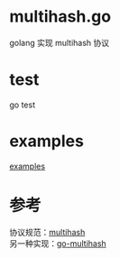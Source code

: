 # multihash.go
golang 实现 multihash 协议

# test
go test

# examples
[examples](./examples)
# 参考
协议规范：[multihash](https://github.com/multiformats/multihash)  
另一种实现：[go-multihash](https://github.com/multiformats/go-multihash)
